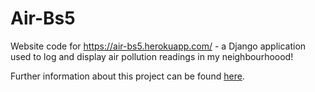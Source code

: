 # Air-Bs5

Website code for https://air-bs5.herokuapp.com/ - a Django application used to log and display air pollution readings in my neighbourhoood!

Further information about this project can be found [here](https://air-bs5.herokuapp.com/about/).